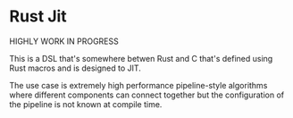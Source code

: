 # Rust Jit

HIGHLY WORK IN PROGRESS

This is a DSL that's somewhere betwen Rust and C that's defined using Rust macros and is designed to JIT.

The use case is extremely high performance pipeline-style algorithms where different components can connect together but the configuration of the pipeline is not known at compile time.
